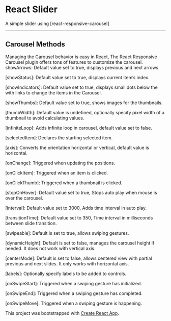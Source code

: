 # React Slider

A simple slider using [react-responsive-carousel]

____________________________________________________________________________________
## Carousel Methods
Managing the Carousel behavior is easy in React, The React Responsive Carousel plugin offers tons of features to customize the carousel.
showArrows: Default value set to true, displays previous and next arrows.

[showStatus]: Default value set to true, displays current item’s index.

[showIndicators]: Default value set to true, displays small dots below the with links to change the items in the Carousel.

[showThumbs]: Default value set to true, shows images for the thumbnails.

[thumbWidth]: Default value is undefined, optionally specify pixel width of a thumbnail to avoid calculating values.

[infiniteLoop]: Adds infinite loop in carousel, default value set to false.

[selectedItem]: Declares the starting selected item.

[axis]: Converts the orientation horizontal or vertical, default value is horizontal.

[onChange]: Triggered when updating the positions.

[onClickItem]: Triggered when an item is clicked.

[onClickThumb]: Triggered when a thumbnail is clicked.

[stopOnHover]: Default value set to true, Stops auto play when mouse is over the carousel.

[interval]: Default value set to 3000, Adds time interval in auto play.

[transitionTime]: Default value set to 350, Time interval in milliseconds between slide transition.

[swipeable]: Default is set to true, allows swiping gestures.

[dynamicHeight]: Default is set to false, manages the carousel height if needed. It does not work with vertical axis.

[centerMode]: Default is set to false, allows centered view with partial previous and next slides. It only works with horizontal axis.

[labels]: Optionally specify labels to be added to controls.

[onSwipeStart]: Triggered when a swiping gesture has initialized.

[onSwipeEnd]: Triggered when a swiping gesture has completed.

[onSwipeMove]: Triggered when a swiping gesture is happening.


This project was bootstrapped with [Create React App](https://github.com/facebook/create-react-app).